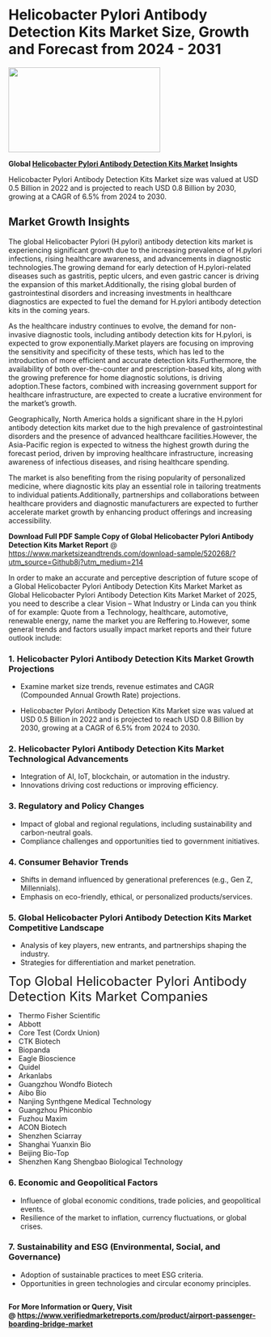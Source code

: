 <H1>Helicobacter Pylori Antibody Detection Kits Market Size, Growth and Forecast from 2024 - 2031</H1><img class="aligncenter size-medium wp-image-584254" src="https://thirdeyenews.in/wp-content/uploads/2024/09/Global-Market-Research-300x168.jpeg" alt="" width="300" height="168" /><p><strong>Global&nbsp;<a href="https://www.marketsizeandtrends.com/download-sample/520268/?utm_source=Github8j?utm_medium=214">Helicobacter Pylori Antibody Detection Kits Market</a> Insights</strong></p><p>Helicobacter Pylori Antibody Detection Kits Market size was valued at USD 0.5 Billion in 2022 and is projected to reach USD 0.8 Billion by 2030, growing at a CAGR of 6.5% from 2024 to 2030.</p><p><h2>Market Growth Insights</h2> <p>The global Helicobacter Pylori (H.pylori) antibody detection kits market is experiencing significant growth due to the increasing prevalence of H.pylori infections, rising healthcare awareness, and advancements in diagnostic technologies.The growing demand for early detection of H.pylori-related diseases such as gastritis, peptic ulcers, and even gastric cancer is driving the expansion of this market.Additionally, the rising global burden of gastrointestinal disorders and increasing investments in healthcare diagnostics are expected to fuel the demand for H.pylori antibody detection kits in the coming years.</p> <p>As the healthcare industry continues to evolve, the demand for non-invasive diagnostic tools, including antibody detection kits for H.pylori, is expected to grow exponentially.Market players are focusing on improving the sensitivity and specificity of these tests, which has led to the introduction of more efficient and accurate detection kits.Furthermore, the availability of both over-the-counter and prescription-based kits, along with the growing preference for home diagnostic solutions, is driving adoption.These factors, combined with increasing government support for healthcare infrastructure, are expected to create a lucrative environment for the market’s growth.</p> <p>Geographically, North America holds a significant share in the H.pylori antibody detection kits market due to the high prevalence of gastrointestinal disorders and the presence of advanced healthcare facilities.However, the Asia-Pacific region is expected to witness the highest growth during the forecast period, driven by improving healthcare infrastructure, increasing awareness of infectious diseases, and rising healthcare spending.</p> <p>The market is also benefiting from the rising popularity of personalized medicine, where diagnostic kits play an essential role in tailoring treatments to individual patients.Additionally, partnerships and collaborations between healthcare providers and diagnostic manufacturers are expected to further accelerate market growth by enhancing product offerings and increasing accessibility.</p> <p><span class=""><strong>Download Full PDF Sample Copy of Global Helicobacter Pylori Antibody Detection Kits Market Report</strong> @ <a href="https://www.marketsizeandtrends.com/download-sample/520268/?utm_source=Github8j?utm_medium=214" target="_blank">https://www.marketsizeandtrends.com/download-sample/520268/?utm_source=Github8j?utm_medium=214</a></span></p><p>In order to make an accurate and perceptive description of future scope of a Global&nbsp;Helicobacter Pylori Antibody Detection Kits Market Market as Global&nbsp;Helicobacter Pylori Antibody Detection Kits Market Market of 2025, you need to describe a clear Vision &ndash; What Industry or Linda can you think of for example: Quote from a Technology, healthcare, automotive, renewable energy, name the market you are Reffering to.However, some general trends and factors usually impact market reports and their future outlook include:</p><h3>1.&nbsp;<strong>Helicobacter Pylori Antibody Detection Kits Market Growth Projections</strong></h3><ul><li>Examine market size trends, revenue estimates and CAGR (Compounded Annual Growth Rate) projections.</li><li><p>Helicobacter Pylori Antibody Detection Kits Market size was valued at USD 0.5 Billion in 2022 and is projected to reach USD 0.8 Billion by 2030, growing at a CAGR of 6.5% from 2024 to 2030.</p></li></ul><h3>2.&nbsp;<strong>Helicobacter Pylori Antibody Detection Kits Market Technological Advancements</strong></h3><ul><li>Integration of AI, IoT, blockchain, or automation in the industry.</li><li>Innovations driving cost reductions or improving efficiency.</li></ul><h3>3.&nbsp;<strong>Regulatory and Policy Changes</strong></h3><ul><li>Impact of global and regional regulations, including sustainability and carbon-neutral goals.</li><li>Compliance challenges and opportunities tied to government initiatives.</li></ul><h3>4.&nbsp;<strong>Consumer Behavior Trends</strong></h3><ul><li>Shifts in demand influenced by generational preferences (e.g., Gen Z, Millennials).</li><li>Emphasis on eco-friendly, ethical, or personalized products/services.</li></ul><h3>5.&nbsp;<strong>Global Helicobacter Pylori Antibody Detection Kits Market Competitive Landscape</strong></h3><ul><li>Analysis of key players, new entrants, and partnerships shaping the industry.</li><li>Strategies for differentiation and market penetration.</li></ul><p data-pm-slice="1 1 []"><span style="color: inherit; font-family: inherit; font-size: 25px;">Top Global Helicobacter Pylori Antibody Detection Kits Market Companies</span></p><div class="" data-test-id=""><p><li>Thermo Fisher Scientific</li><li> Abbott</li><li> Core Test (Cordx Union)</li><li> CTK Biotech</li><li> Biopanda</li><li> Eagle Bioscience</li><li> Quidel</li><li> Arkanlabs</li><li> Guangzhou Wondfo Biotech</li><li> Aibo Bio</li><li> Nanjing Synthgene Medical Technology</li><li> Guangzhou Phiconbio</li><li> Fuzhou Maxim</li><li> ACON Biotech</li><li> Shenzhen Sciarray</li><li> Shanghai Yuanxin Bio</li><li> Beijing Bio-Top</li><li> Shenzhen Kang Shengbao Biological Technology</li></p></div><h3>6.&nbsp;<strong>Economic and Geopolitical Factors</strong></h3><ul><li>Influence of global economic conditions, trade policies, and geopolitical events.</li><li>Resilience of the market to inflation, currency fluctuations, or global crises.</li></ul><h3>7.&nbsp;<strong>Sustainability and ESG (Environmental, Social, and Governance)</strong></h3><ul><li>Adoption of sustainable practices to meet ESG criteria.</li><li>Opportunities in green technologies and circular economy principles.</li></ul><h2><strong style="font-size: 14px;">For More Information or Query, Visit @&nbsp;</strong><a style="background-color: #ffffff; font-size: 14px;" href="https://www.marketsizeandtrends.com/report/helicobacter-pylori-antibody-detection-kits-market/" target="_blank">https://www.verifiedmarketreports.com/product/airport-passenger-boarding-bridge-market</a></h2>